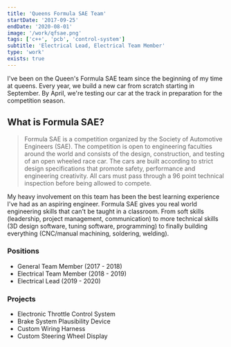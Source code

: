 ```yaml
---
title: 'Queens Formula SAE Team'
startDate: '2017-09-25'
endDate: '2020-08-01'
image: '/work/qfsae.png'
tags: ['c++', 'pcb', 'control-system']
subtitle: 'Electrical Lead, Electrical Team Member'
type: 'work'
exists: true
---
```


I've been on the Queen's Formula SAE team since the beginning of my time at queens. Every year, we build a new car from scratch starting in September. By April, we're testing our car at the track in preparation for the competition season. 

## What is Formula SAE?
> Formula SAE is a competition organized by the Society of Automotive Engineers (SAE). The competition is open to engineering faculties around the world and consists of the design, construction, and testing of an open wheeled race car. The cars are built according to strict design specifications that promote safety, performance and engineering creativity. All cars must pass through a 96 point technical inspection before being allowed to compete. 

My heavy involvement on this team has been the best learning experience I've had as an aspiring engineer. Formula SAE gives you real world engineering skills that can't be taught in a classroom. From soft skills (leadership, project management, communication) to more technical skills (3D design software, tuning software, programming) to finally building everything (CNC/manual machining, soldering, welding). 

<!-- Check out my <a href='/posts/formula'>Post</a> to read more about my experience with the team.  -->

### Positions
- General Team Member (2017 - 2018)
- Electrical Team Member (2018 - 2019)
- Electrical Lead (2019 - 2020)

### Projects
<!-- - <a href='/projects/etc'>Electronic Throttle Control System</a>
- <a href='/projects/bspd'>Brake System Plausibility Device</a>
- <a href='/projects/harness'>Custom Wiring Harness</a>
- <a href='/projects/steeringwheel'>Custom Steering Wheel Display</a> -->
- <a>Electronic Throttle Control System</a>
- <a>Brake System Plausibility Device</a>
- <a>Custom Wiring Harness</a>
- <a>Custom Steering Wheel Display</a>


